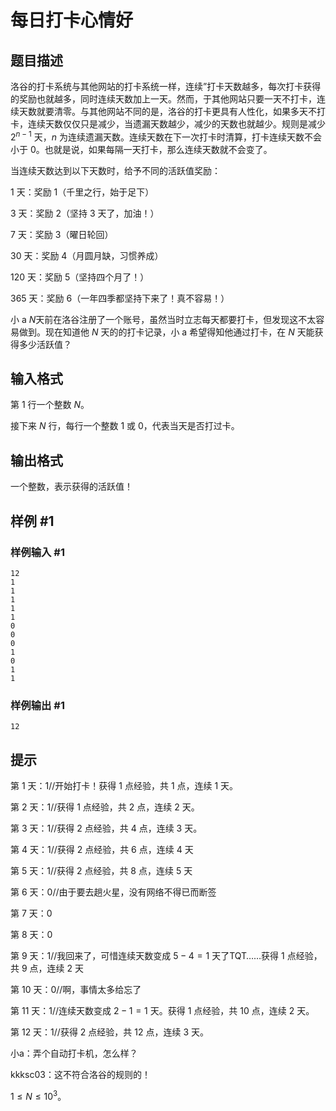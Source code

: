 # 每日打卡心情好

## 题目描述

洛谷的打卡系统与其他网站的打卡系统一样，连续”打卡天数越多，每次打卡获得的奖励也就越多，同时连续天数加上一天。然而，于其他网站只要一天不打卡，连续天数就要清零。与其他网站不同的是，洛谷的打卡更具有人性化，如果多天不打卡，连续天数仅仅只是减少，当遗漏天数越少，减少的天数也就越少。规则是减少 $2^{n-1}$ 天，$n$ 为连续遗漏天数。连续天数在下一次打卡时清算，打卡连续天数不会小于 $0$。也就是说，如果每隔一天打卡，那么连续天数就不会变了。

当连续天数达到以下天数时，给予不同的活跃值奖励：

$1$ 天：奖励 $1$（千里之行，始于足下）

$3$ 天：奖励 $2$（坚持 $3$ 天了，加油！）

$7$ 天：奖励 $3$（曜日轮回）

$30$ 天：奖励 $4$（月圆月缺，习惯养成）

$120$ 天：奖励 $5$（坚持四个月了！）

$365$ 天：奖励 $6$（一年四季都坚持下来了！真不容易！）

小 a $N$天前在洛谷注册了一个账号，虽然当时立志每天都要打卡，但发现这不太容易做到。现在知道他 $N$ 天的的打卡记录，小 a 希望得知他通过打卡，在 $N$ 天能获得多少活跃值？

## 输入格式

第 $1$ 行一个整数 $N$。

接下来 $N$ 行，每行一个整数 $1$ 或 $0$，代表当天是否打过卡。

## 输出格式

一个整数，表示获得的活跃值！


## 样例 #1

### 样例输入 #1
```
12
1
1
1
1
1
0
0
0
1
0
1
1
```

### 样例输出 #1

```
12
```

## 提示

第 $1$ 天：$1$//开始打卡！获得 $1$ 点经验，共 $1$ 点，连续 $1$ 天。

第 $2$ 天：$1$//获得 $1$ 点经验，共 $2$ 点，连续 $2$ 天。

第 $3$ 天：$1$//获得 $2$ 点经验，共 $4$ 点，连续 $3$ 天。

第 $4$ 天：$1$//获得 $2$ 点经验，共 $6$ 点，连续 $4$ 天

第 $5$ 天：$1$//获得 $2$ 点经验，共 $8$ 点，连续 $5$ 天

第 $6$ 天：$0$//由于要去趟火星，没有网络不得已而断签

第 $7$ 天：$0$

第 $8$ 天：$0$

第 $9$ 天：$1$//我回来了，可惜连续天数变成 $5-4=1$ 天了TQT……获得 $1$ 点经验，共 $9$ 点，连续 $2$ 天

第 $10$ 天：$0$//啊，事情太多给忘了

第 $11$ 天：$1$//连续天数变成 $2-1=1$ 天。获得 $1$ 点经验，共 $10$ 点，连续 $2$ 天。

第 $12$ 天：$1$//获得 $2$ 点经验，共 $12$ 点，连续 $3$ 天。

小a：弄个自动打卡机，怎么样？

kkksc03：这不符合洛谷的规则的！

$1\leq N\leq 10^3$。
